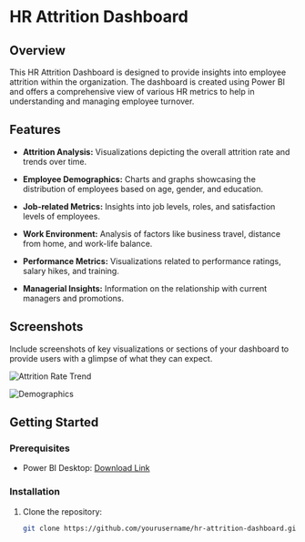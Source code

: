 # HR Attrition Dashboard

## Overview

This HR Attrition Dashboard is designed to provide insights into employee attrition within the organization. The dashboard is created using Power BI and offers a comprehensive view of various HR metrics to help in understanding and managing employee turnover.

## Features

- **Attrition Analysis:** Visualizations depicting the overall attrition rate and trends over time.
  
- **Employee Demographics:** Charts and graphs showcasing the distribution of employees based on age, gender, and education.

- **Job-related Metrics:** Insights into job levels, roles, and satisfaction levels of employees.

- **Work Environment:** Analysis of factors like business travel, distance from home, and work-life balance.

- **Performance Metrics:** Visualizations related to performance ratings, salary hikes, and training.

- **Managerial Insights:** Information on the relationship with current managers and promotions.

## Screenshots

Include screenshots of key visualizations or sections of your dashboard to provide users with a glimpse of what they can expect.

![Attrition Rate Trend](/images/attrition_rate_trend.png)

![Demographics](/images/demographics.png)

## Getting Started

### Prerequisites

- Power BI Desktop: [Download Link](https://powerbi.microsoft.com/desktop/)

### Installation

1. Clone the repository:
   ```bash
   git clone https://github.com/yourusername/hr-attrition-dashboard.git
